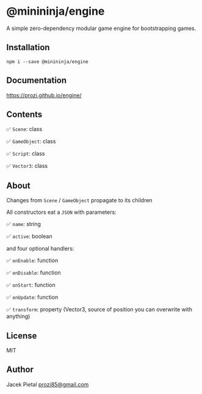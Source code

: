 # @minininja/engine

A simple zero-dependency modular game engine for bootstrapping games.

## Installation

`npm i --save @minininja/engine`


## Documentation

https://prozi.github.io/engine/


## Contents

✅ `Scene`: class

✅ `GameObject`: class

✅ `Script`: class

✅ `Vector3`: class


## About

Changes from `Scene` / `GameObject` propagate to its children

All constructors eat a `JSON` with parameters:

✅ `name`: string

✅ `active`: boolean

and four optional handlers:

✅ `onEnable`: function

✅ `onDisable`: function

✅ `onStart`: function

✅ `onUpdate`: function

✅ `transform`: property (Vector3, source of position you can overwrite with anything)


## License

MIT


## Author

Jacek Pietal <prozi85@gmail.com>

